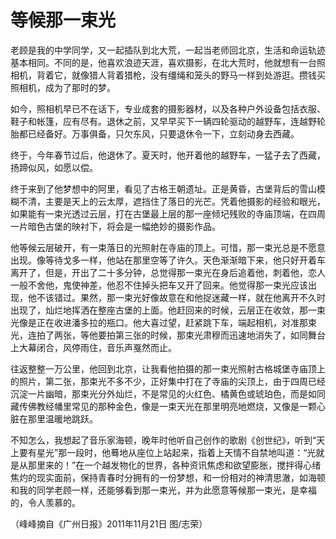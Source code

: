 # 等候那一束光

老顾是我的中学同学，又一起插队到北大荒，一起当老师回北京，生活和命运轨迹基本相同。不同的是，他喜欢浪迹天涯，喜欢摄影，在北大荒时，他就想有一台照相机，背着它，就像猎人背着猎枪，没有缰绳和笼头的野马一样到处游逛。攒钱买照相机，成为了那时的梦。 

如今，照相机早已不在话下，专业成套的摄影器材，以及各种户外设备包括衣服、鞋子和帐篷，应有尽有。退休之前，又早早买下一辆四轮驱动的越野车，连越野轮胎都已经备好。万事俱备，只欠东风，只要退休令一下，立刻动身去西藏。 

终于，今年春节过后，他退休了。夏天时，他开着他的越野车，一猛子去了西藏，扬蹄似风，如愿以偿。 

终于来到了他梦想中的阿里，看见了古格王朝遗址。正是黄昏，古堡背后的雪山模糊不清，主要是天上的云太厚，遮挡住了落日的光芒。凭着他摄影的经验和眼光，如果能有一束光透过云层，打在古堡最上层的那一座倾圮残败的寺庙顶端，在四周一片暗色古堡的映衬下，将会是一幅绝妙的摄影作品。 

他等候云层破开，有一束落日的光照射在寺庙的顶上。可惜，那一束光总是不愿意出现。像等待戈多一样，他站在那里空等了许久。天色渐渐暗下来，他只好开着车离开了，但是，开出了二十多分钟，总觉得那一束光在身后追着他，刺着他，恋人一般不舍他，鬼使神差，他忍不住掉头把车又开了回来。他觉得那一束光应该出现，他不该错过。果然，那一束光好像故意在和他捉迷藏一样，就在他离开不久时出现了，灿烂地挥洒在整座古堡的上面。他赶回来的时候，云层正在收敛，那一束光像是正在收进潘多拉的瓶口。他大喜过望，赶紧跳下车，端起相机，对准那束光，连拍了两张，等他要拍第三张的时候，那束光肃穆而迅速地消失了，如同舞台上大幕闭合，风停雨住，音乐声戛然而止。 

往返整整一万公里，他回到北京，让我看他拍摄的那一束光照射古格城堡寺庙顶上的照片，第二张，那束光不多不少，正好集中打在了寺庙的尖顶上，由于四周已经沉淀一片幽暗，那束光分外灿烂，不是常见的火红色、橘黄色或琥珀色，而是如同藏传佛教经幡里常见的那种金色，像是一束天光在那里明亮地燃烧，又像是一颗心脏在那里温暖地跳跃。 

不知怎么，我想起了音乐家海顿，晚年时他听自己创作的歌剧《创世纪》，听到“天上要有星光”那一段时，他蓦地从座位上站起来，指着上天情不自禁地叫道：“光就是从那里来的！”在一个越发物化的世界，各种资讯焦虑和欲望膨胀，搅拌得心绪焦灼的现实面前，保持青春时分拥有的一份梦想，和一份相对的神清思澈，如海顿和我的同学老顾一样，还能够看到那一束光，并为此愿意等候那一束光，是幸福的，令人羡慕的。 

（峰峰摘自《广州日报》2011年11月21日 图/志荣）